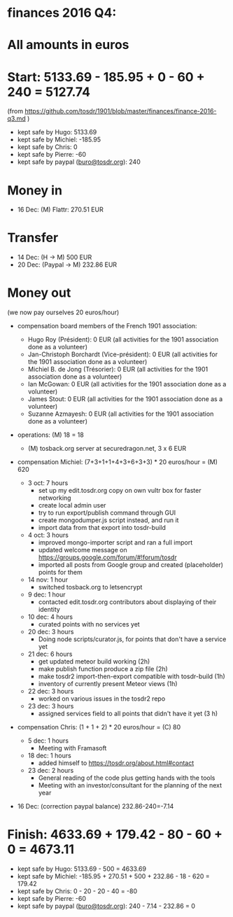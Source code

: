 # finances 2016 Q4:

# All amounts in euros

# Start: 5133.69 - 185.95 + 0 - 60 + 240 = 5127.74
(from https://github.com/tosdr/1901/blob/master/finances/finance-2016-q3.md )

* kept safe by Hugo: 5133.69
* kept safe by Michiel: -185.95
* kept safe by Chris: 0
* kept safe by Pierre: -60
* kept safe by paypal (buro@tosdr.org): 240

# Money in
* 16 Dec: (M) Flattr: 270.51 EUR

# Transfer

* 14 Dec: (H -> M) 500 EUR
* 20 Dec: (Paypal -> M) 232.86 EUR

# Money out

(we now pay ourselves 20 euros/hour)

* compensation board members of the French 1901 association:
   * Hugo Roy (Président):			0 EUR (all activities for the 1901 association done as a volunteer)
   * Jan-Christoph Borchardt (Vice-président):	0 EUR (all activities for the 1901 association done as a volunteer)
   * Michiel B. de Jong (Trésorier):		0 EUR (all activities for the 1901 association done as a volunteer)
   * Ian McGowan:				0 EUR (all activities for the 1901 association done as a volunteer)
   * James Stout:				0 EUR (all activities for the 1901 association done as a volunteer)
   * Suzanne Azmayesh:				0 EUR (all activities for the 1901 association done as a volunteer)

* operations: (M) 18 = 18
    * (M) tosback.org server at securedragon.net, 3 x 6 EUR

* compensation Michiel: (7+3+1+1+4+3+6+3+3) * 20 euros/hour = (M) 620
  * 3 oct: 7 hours
    * set up my edit.tosdr.org copy on own vultr box for faster networking
    * create local admin user
    * try to run export/publish command through GUI
    * create mongodumper.js script instead, and run it
    * import data from that export into tosdr-build
  * 4 oct: 3 hours
    * improved mongo-importer script and ran a full import
    * updated welcome message on https://groups.google.com/forum/#!forum/tosdr
    * imported all posts from Google group and created (placeholder) points for them
  * 14 nov: 1 hour
    * switched tosback.org to letsencrypt
  * 9 dec: 1 hour
    * contacted edit.tosdr.org contributors about displaying of their identity
  * 10 dec: 4 hours
    * curated points with no services yet
  * 20 dec: 3 hours
    * Doing node scripts/curator.js, for points that don't have a service yet
  * 21 dec: 6 hours
    * get updated meteor build working (2h)
    * make publish function produce a zip file (2h)
    * make tosdr2 import-then-export compatible with tosdr-build (1h)
    * inventory of currently present Meteor views (1h)
  * 22 dec: 3 hours
    * worked on various issues in the tosdr2 repo
  * 23 dec: 3 hours
    * assigned services field to all points that didn't have it yet (3 h)

* compensation Chris: (1 + 1 + 2) * 20 euros/hour = (C) 80
  * 5 dec: 1 hours
    * Meeting with Framasoft
  * 18 dec: 1 hours
    * added himself to https://tosdr.org/about.html#contact
  * 23 dec: 2 hours
    * General reading of the code plus getting hands with the tools
    * Meeting with an investor/consultant for the planning of the next year

* 16 Dec: (correction paypal balance) 232.86-240=-7.14

# Finish: 4633.69 + 179.42 - 80 - 60 + 0 = 4673.11

* kept safe by Hugo: 5133.69 - 500 = 4633.69
* kept safe by Michiel: -185.95 + 270.51 + 500 + 232.86 - 18 - 620 = 179.42
* kept safe by Chris: 0 - 20 - 20 - 40 = -80
* kept safe by Pierre: -60
* kept safe by paypal (buro@tosdr.org): 240 - 7.14 - 232.86 = 0

